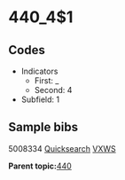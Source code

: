 # 440\_4$1

## Codes

-   Indicators
    -   First: \_
    -   Second: 4
-   Subfield: 1

## Sample bibs

5008334 [Quicksearch](https://search.library.yale.edu/catalog/5008334) [VXWS](http://prodorbis.library.yale.edu:7014/vxws/GetHoldingsService?bibId=5008334)

**Parent topic:**[440](../../tags/440/440.md)

